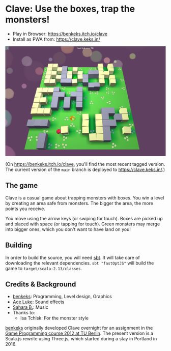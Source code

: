 # Clave: Use the boxes, trap the monsters!

- Play in Browser: https://benkeks.itch.io/clave
- Install as PWA from: <https://clave.keks.in/>

[![Screenshot of Clave](src/main/resources-src/meta/screenshots/lvl0.png)](https://benkeks.itch.io/clave)

(On https://benkeks.itch.io/clave, you'll find the most recent tagged version. The current version of the `main` branch is deployed to <https://clave.keks.in/>.)

## The game

Clave is a casual game about trapping monsters with boxes. You win a level by creating an area safe from monsters. The bigger the area, the more points you receive.

You move using the arrow keys (or swiping for touch). Boxes are picked up and placed with space (or tapping for touch). Green monsters may merge into bigger ones, which you don't want to have land on you!

## Building

In order to build the source, you will need [sbt](https://www.scala-sbt.org/). It will take care of downloading the relevant dependencies. `sbt "fastOptJS"` will build the game to `target/scala-2.13/classes`.

## Credits & Background

- [benkeks](https://github.com/benkeks): Programming, Level design, Graphics
- [Ace Luke](https://github.com/AceLuke): Sound effects
- [Sahara B.](https://twitter.com/saharaback): Music
- Thanks to:
  - Isa Tchlsk: For the monster style

[benkeks](https://github.com/benkeks) originally developed Clave overnight for an assignment in the [Game Programming course 2012 at TU Berlin](https://www.eecs.tu-berlin.de/institut_fuer_technische_informatik_und_mikroelektronik/cg_archiv/menue/teaching/ss2012/game_programming/). The present version is a Scala.js rewrite using Three.js, which started during a stay in Portland in 2016.